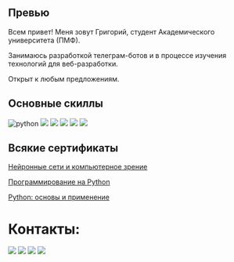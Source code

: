 ## Превью

Всем привет! Меня зовут Григорий, студент Академического университета (ПМФ).

Занимаюсь разработкой телеграм-ботов и в процессе изучения технологий для веб-разработки.

Открыт к любым предложениям.

## Основные скиллы

![python](https://camo.githubusercontent.com/a1b2dac5667822ee0d98ae6d799da61987fd1658dfeb4d2ca6e3c99b1535ebd8/68747470733a2f2f696d672e736869656c64732e696f2f62616467652f707974686f6e2d3336373041303f7374796c653d666f722d7468652d6261646765266c6f676f3d707974686f6e266c6f676f436f6c6f723d666664643534)
![](https://img.shields.io/badge/SQLite-07405E?style=for-the-badge&logo=sqlite&logoColor=white)
![](https://img.shields.io/badge/Django-092E20?style=for-the-badge&logo=django&logoColor=white)
![](https://img.shields.io/badge/HTML5-E34F26?style=for-the-badge&logo=html5&logoColor=white)
![](https://img.shields.io/badge/CSS3-1572B6?style=for-the-badge&logo=css3&logoColor=white)
![](https://img.shields.io/badge/Bootstrap-563D7C?style=for-the-badge&logo=bootstrap&logoColor=white)



## Всякие сертификаты

[Нейронные сети и компьютерное зрение](https://stepik.org/cert/1280676)

[Программирование на Python](https://stepik.org/cert/1387876)

[Python: основы и применение](https://stepik.org/cert/1611782)

# Контакты:

[![](https://img.shields.io/badge/Gmail-D14836?style=for-the-badge&logo=gmail&logoColor=white)](mailto:gregoryshanin.job@gmail.com) [![](https://img.shields.io/badge/Telegram-2CA5E0?style=for-the-badge&logo=telegram&logoColor=white)](https://t.me/gggangfoman) [![](https://img.shields.io/badge/вконтакте-%232E87FB.svg?&style=for-the-badge&logo=vk&logoColor=white)](https://vk.com/zimch) [![](https://img.shields.io/badge/GitHub-100000?style=for-the-badge&logo=github&logoColor=white)](https://github.com/zimch)

